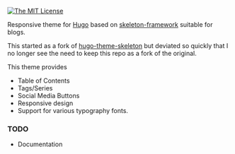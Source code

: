 
[![The MIT License](https://img.shields.io/badge/license-MIT-orange.svg?style=flat-square)](http://opensource.org/licenses/MIT)

Responsive theme for [Hugo](https://gohugo.io/) based on [skeleton-framework](https://skeleton-framework.github.io/) suitable for blogs.

This started as a fork of [hugo-theme-skeleton](https://github.com/jblawatt/hugo-theme-skeleton) but deviated so quickly that I no longer see the need to keep this repo as a fork of the original.

This theme provides

- Table of Contents
- Tags/Series
- Social Media Buttons
- Responsive design
- Support for various typography fonts.

### TODO

- Documentation